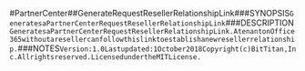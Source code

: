 #PartnerCenter##GenerateRequestResellerRelationshipLink###SYNOPSIS```GeneratesaPartnerCenterRequestResellerRelationshipLink```###DESCRIPTION```GeneratesaPartnerCenterRequestResellerRelationshipLink.AtenantonOffice365withoutaresellercanfollowthislinktoestablishanewresellerrelationship.```###NOTES```Version:1.0Lastupdated:1October2018Copyright(c)BitTitan,Inc.Allrightsreserved.LicensedundertheMITLicense.```
